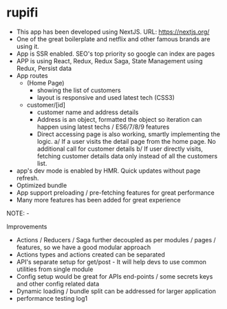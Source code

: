 # rupifi

-   This app has been developed using NextJS. URL: https://nextjs.org/
-   One of the great boilerplate and netflix and other famous brands are using it.
-   App is SSR enabled. SEO's top priority so google can index are pages
-   APP is using React, Redux, Redux Saga, State Management using Redux, Persist data
-   App routes
    -   (Home Page)
        -   showing the list of customers
        -   layout is responsive and used latest tech (CSS3)
    -   customer/[id]
        -   customer name and address details
        -   Address is an object, formatted the object so iteration can happen using latest techs / ES6/7/8/9 features
        -   Direct accessing page is also working, smartly implementing the logic.
            a/ If a user visits the detail page from the home page. No additional call for customer details
            b/ If user directly visits, fetching customer details data only instead of all the customers list.
-   app's dev mode is enabled by HMR. Quick updates without page refresh.
-   Optimized bundle
-   App support preloading / pre-fetching features for great performance
-   Many more features has been added for great experience

NOTE: -

Improvements

-   Actions / Reducers / Saga further decoupled as per modules / pages / features, so we have a good modular approach
-   Actions types and actions created can be separated
-   API's separate setup for get/post - It will help devs to use common utilities from single module
-   Config setup would be great for APIs end-points / some secrets keys and other config related data
-   Dynamic loading / bundle split can be addressed for larger application
-   performance testing log1
